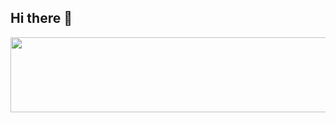 ## Hi there 👋


<a href="https://www.gitanimals.org/en_US?utm_medium=image&utm_source=0package&utm_content=line">
  <img
    src="https://render.gitanimals.org/lines/0package?pet-id=738589752768121552"
    width="600"
    height="120"
  />
</a>

  
<!--
**0package/0package** is a ✨ _special_ ✨ repository because its `README.md` (this file) appears on your GitHub profile.

Here are some ideas to get you started:

- 🔭 I’m currently working on ...
- 🌱 I’m currently learning ...
- 👯 I’m looking to collaborate on ...
- 🤔 I’m looking for help with ...
- 💬 Ask me about ...
- 📫 How to reach me: ...
- 😄 Pronouns: ...
- ⚡ Fun fact: ...
-->
